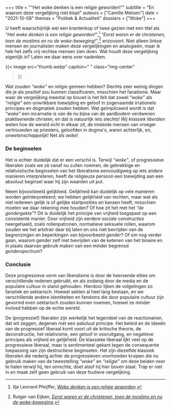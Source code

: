 +++
title    = "“Het woke denken is een religie geworden!”"
subtitle = "En waarom deze vergelijking niet klopt"
auteurs  = ["Camille Meloen"]
date     = "2021-10-08"
themas   = "Politiek & Actualiteit"
dossiers = ["Woke"]
+++


U heeft waarschijnlijk wel een krantenkop of twee gezien met een titel als _“Het woke denken is een religie geworden!”_,[^1] _“Eerst waren er de christenen, toen de moslims en nu de woke-beweging!”_,[^2] enzovoort. Niet alleen linkse mensen en journalisten maken deze vergelijkingen en analogieën, maar ik heb het zelfs vrij rechtse mensen zien doen. Wat houdt deze vergelijking eigenlijk in? Laten we daar eens over nadenken.

{{< image
	src="thumb.webp"
	caption=" "
	class="img-center"
>}}

Wat zouden _“woke”_ en religie gemeen hebben? Slechts zeer weinig dingen die je als positief zou kunnen classificeren, misschien het fanatisme. Maar waar de vergelijking meestal op bouwt is het feit dat zowel _“woke”_ als _“religie”_ een onwrikbare toewijding en geloof in zogenaamde irrationele principes en dogmatiek zouden hebben. Wat geïmpliceerd wordt is dat _“woke”_ een incarnatie is van de nu bijna van de aardbodem verdwenen praktiserende christen, en dat is natuurlijk iets slechts! _Wij klassiek liberalen_ weten hoe de wereld _écht_ in elkaar zit, de misleide mensen van vroeger vertrouwden op priesters, geloofden in dogma's, waren achterlijk, en, _onwetenschappelijk_! Net als _woke_!


### De beginselen

Het is echter duidelijk dat er een verschil is. Terwijl _“woke”_, of progressieve liberalen zoals we ze vanaf nu zullen noemen, de gebrekkige en relativistische beginselen van het liberalisme eenvoudigweg op iets andere manieren interpreteren, heeft de religieuze persoon een toewijding aan een absoluut beginsel waar hij zijn waarden uit put.

Neem bijvoorbeeld gelijkheid. Gelijkheid kan duidelijk op vele manieren worden geïnterpreteerd; we hebben gelijkheid van rechten, maar wat als niet iedereen gelijk is of gelijke startposities en kansen heeft, misschien moeten we daar rekening mee houden? Of hoe zit het met het _“de gendergekte”_? Dit is duidelijk het principe van vrijheid toegepast op een consistente manier. Door vrijheid zijn eerdere _sociale constructies_ neergehaald, zoals rollenpatronen, normatieve seksuele rollen, waarom zouden we het arbitrair daar bij laten en ons niet bevrijden van de begrenzingen en beperkingen van bijvoorbeeld gender? Of om nog verder gaan, waarom gender zelf niet bevrijden van de ketenen van het binaire en in plaats daarvan gebruik maken van een minder begrensd _genderspectrum_?


### Conclusie

Deze progressieve vorm van liberalisme is door de heersende elites om verschillende redenen gebruikt, en als zodanig door de media en de populaire cultuur in stand gehouden. Hierdoor lijken de volgelingen zo fanatiek en sektarisch. Hoewel sekten al heel lang bestaan, en we verschillende andere identiteiten en fandoms die door populaire cultuur zijn gevormd even sektarisch zouden kunnen noemen, hoewel ze minder invloed hebben op de echte wereld.

De (progressief) liberalen zijn werkelijk het tegendeel van de reactionairen, dat wil zeggen, degenen met een asboluut principe. Het beleid en de ideeën van de progressief liberaal komt voort uit de kritische theorie, de deconstructie, het relativisme, een geloof in vooruitgang, en negatieve principes als vrijheid en gelijkheid. De klassieke liberaal lijkt veel op de progressieve liberaal, maar is sentimenteel gekant tegen de consequente toepassing van zijn destructieve beginselen. Het zijn diezelfde klassiek liberalen die nederig achter de progressieven voorhoeden kruipen die nu gebruik maken van de tweestelling _“woke”_ en _“religie”_ om deze beiden neer te halen terwijl hij, ten onrechte, doet alsof hij hier boven staat. Trap er niet in en maak zelf geen gebruik van deze foutieve vergelijking.


[^1]: Ilja Leonard Pfeijffer, _[Woke denken is een religie geworden](https://www.standaard.be/cnt/dmf20210223_98141379)_.
[^2]: Rutger van Eijken, _[Eerst waren er de christenen, toen de moslims en nu de woke-beweging](https://joop.bnnvara.nl/opinies/eerst-waren-er-de-christenen-toen-de-moslims-en-nu-de-woke-beweging)_.

